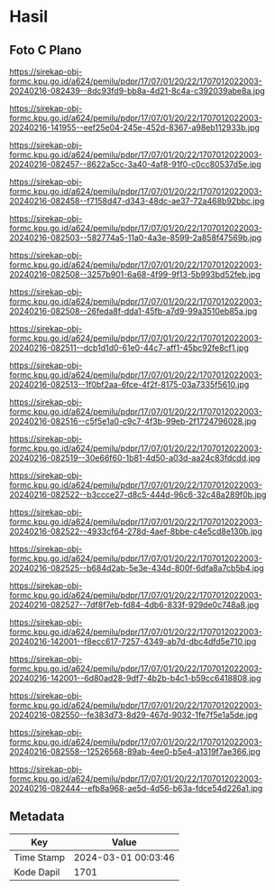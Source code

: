 # Hasil

## Foto C Plano

https://sirekap-obj-formc.kpu.go.id/a624/pemilu/pdpr/17/07/01/20/22/1707012022003-20240216-082439--8dc93fd9-bb8a-4d21-8c4a-c392039abe8a.jpg

https://sirekap-obj-formc.kpu.go.id/a624/pemilu/pdpr/17/07/01/20/22/1707012022003-20240216-141955--eef25e04-245e-452d-8367-a98eb112933b.jpg

https://sirekap-obj-formc.kpu.go.id/a624/pemilu/pdpr/17/07/01/20/22/1707012022003-20240216-082457--8622a5cc-3a40-4af8-91f0-c0cc80537d5e.jpg

https://sirekap-obj-formc.kpu.go.id/a624/pemilu/pdpr/17/07/01/20/22/1707012022003-20240216-082458--f7158d47-d343-48dc-ae37-72a468b92bbc.jpg

https://sirekap-obj-formc.kpu.go.id/a624/pemilu/pdpr/17/07/01/20/22/1707012022003-20240216-082503--582774a5-11a0-4a3e-8599-2a858f47569b.jpg

https://sirekap-obj-formc.kpu.go.id/a624/pemilu/pdpr/17/07/01/20/22/1707012022003-20240216-082508--3257b901-6a68-4f99-9f13-5b993bd52feb.jpg

https://sirekap-obj-formc.kpu.go.id/a624/pemilu/pdpr/17/07/01/20/22/1707012022003-20240216-082508--26feda8f-dda1-45fb-a7d9-99a3510eb85a.jpg

https://sirekap-obj-formc.kpu.go.id/a624/pemilu/pdpr/17/07/01/20/22/1707012022003-20240216-082511--dcb1d1d0-61e0-44c7-aff1-45bc92fe8cf1.jpg

https://sirekap-obj-formc.kpu.go.id/a624/pemilu/pdpr/17/07/01/20/22/1707012022003-20240216-082513--1f0bf2aa-6fce-4f2f-8175-03a7335f5610.jpg

https://sirekap-obj-formc.kpu.go.id/a624/pemilu/pdpr/17/07/01/20/22/1707012022003-20240216-082516--c5f5e1a0-c9c7-4f3b-99eb-2f1724796028.jpg

https://sirekap-obj-formc.kpu.go.id/a624/pemilu/pdpr/17/07/01/20/22/1707012022003-20240216-082519--30e66f60-1b81-4d50-a03d-aa24c83fdcdd.jpg

https://sirekap-obj-formc.kpu.go.id/a624/pemilu/pdpr/17/07/01/20/22/1707012022003-20240216-082522--b3ccce27-d8c5-444d-96c6-32c48a289f0b.jpg

https://sirekap-obj-formc.kpu.go.id/a624/pemilu/pdpr/17/07/01/20/22/1707012022003-20240216-082522--4933cf64-278d-4aef-8bbe-c4e5cd8e130b.jpg

https://sirekap-obj-formc.kpu.go.id/a624/pemilu/pdpr/17/07/01/20/22/1707012022003-20240216-082525--b684d2ab-5e3e-434d-800f-6dfa8a7cb5b4.jpg

https://sirekap-obj-formc.kpu.go.id/a624/pemilu/pdpr/17/07/01/20/22/1707012022003-20240216-082527--7df8f7eb-fd84-4db6-833f-929de0c748a8.jpg

https://sirekap-obj-formc.kpu.go.id/a624/pemilu/pdpr/17/07/01/20/22/1707012022003-20240216-142001--f8ecc617-7257-4349-ab7d-dbc4dfd5e710.jpg

https://sirekap-obj-formc.kpu.go.id/a624/pemilu/pdpr/17/07/01/20/22/1707012022003-20240216-142001--6d80ad28-9df7-4b2b-b4c1-b59cc6418808.jpg

https://sirekap-obj-formc.kpu.go.id/a624/pemilu/pdpr/17/07/01/20/22/1707012022003-20240216-082550--fe383d73-8d29-467d-9032-1fe7f5e1a5de.jpg

https://sirekap-obj-formc.kpu.go.id/a624/pemilu/pdpr/17/07/01/20/22/1707012022003-20240216-082558--12526568-89ab-4ee0-b5e4-a1319f7ae366.jpg

https://sirekap-obj-formc.kpu.go.id/a624/pemilu/pdpr/17/07/01/20/22/1707012022003-20240216-082444--efb8a968-ae5d-4d56-b63a-fdce54d226a1.jpg


## Metadata

| Key        | Value               |
| ---------- | ------------------- |
| Time Stamp | 2024-03-01 00:03:46 |
| Kode Dapil | 1701                |



